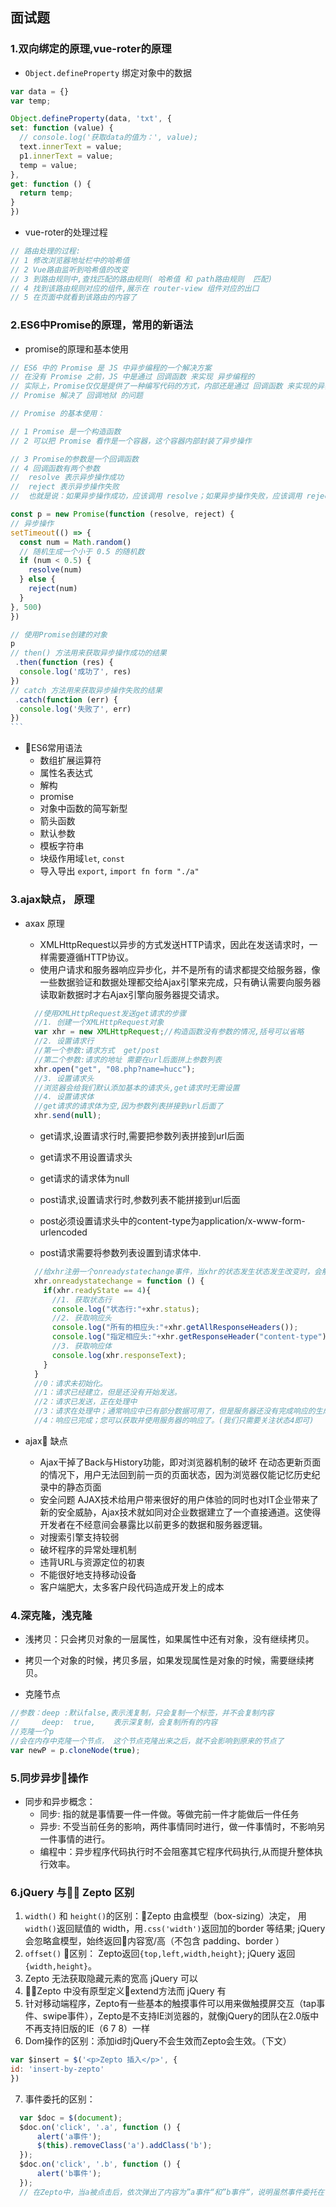 ## 面试题

### 1.双向绑定的原理,vue-roter的原理
  - `Object.defineProperty` 绑定对象中的数据 
  ```js 
var data = {}
var temp;

Object.defineProperty(data, 'txt', {
  set: function (value) {
    // console.log('获取data的值为：', value);
    text.innerText = value;
    p1.innerText = value;
    temp = value;
  },
  get: function () {
    return temp;
  }
})
  ```

  -  vue-roter的处理过程
  ```js 
// 路由处理的过程:
// 1 修改浏览器地址栏中的哈希值
// 2 Vue路由监听到哈希值的改变
// 3 到路由规则中,查找匹配的路由规则( 哈希值 和 path路由规则  匹配)
// 4 找到该路由规则对应的组件,展示在 router-view 组件对应的出口
// 5 在页面中就看到该路由的内容了
  ```


### 2.ES6中Promise的原理，常用的新语法
- promise的原理和基本使用

```javascript
// ES6 中的 Promise 是 JS 中异步编程的一个解决方案
// 在没有 Promise 之前，JS 中是通过 回调函数 来实现 异步编程的
// 实际上，Promise仅仅是提供了一种编写代码的方式，内部还是通过 回调函数 来实现的异步编程
// Promise 解决了 回调地狱 的问题
```


~~~js
// Promise 的基本使用：

// 1 Promise 是一个构造函数
// 2 可以把 Promise 看作是一个容器，这个容器内部封装了异步操作

// 3 Promise的参数是一个回调函数
// 4 回调函数有两个参数
//  resolve 表示异步操作成功
//  reject 表示异步操作失败
//  也就是说：如果异步操作成功，应该调用 resolve；如果异步操作失败，应该调用 reject

const p = new Promise(function (resolve, reject) {
// 异步操作
setTimeout(() => {
  const num = Math.random()
  // 随机生成一个小于 0.5 的随机数
  if (num < 0.5) {
    resolve(num)
  } else {
    reject(num)
  }
}, 500)
})

// 使用Promise创建的对象
p
// then() 方法用来获取异步操作成功的结果
 .then(function (res) {
  console.log('成功了', res)
})
// catch 方法用来获取异步操作失败的结果
 .catch(function (err) {
  console.log('失败了', err)
})
```
~~~
  - ES6常用语法
    + 数组扩展运算符
    + 属性名表达式
    + 解构
    + promise
    + 对象中函数的简写新型
    + 箭头函数
    + 默认参数
    + 模板字符串
    + 块级作用域`let`, `const`
    + 导入导出 `export`, `import fn form "./a"`


### 3.ajax缺点， 原理
  - axax 原理
    + XMLHttpRequest以异步的方式发送HTTP请求，因此在发送请求时，一样需要遵循HTTP协议。
    + 使用户请求和服务器响应异步化，并不是所有的请求都提交给服务器，像一些数据验证和数据处理都交给Ajax引擎来完成，只有确认需要向服务器读取新数据时才右Ajax引擎向服务器提交请求。
    ```js
      //使用XMLHttpRequest发送get请求的步骤
      //1. 创建一个XMLHttpRequest对象
      var xhr = new XMLHttpRequest;//构造函数没有参数的情况,括号可以省略
      //2. 设置请求行
      //第一个参数:请求方式  get/post
      //第二个参数:请求的地址 需要在url后面拼上参数列表
      xhr.open("get", "08.php?name=hucc");
      //3. 设置请求头
      //浏览器会给我们默认添加基本的请求头,get请求时无需设置
      //4. 设置请求体
      //get请求的请求体为空,因为参数列表拼接到url后面了
      xhr.send(null);
    ```
    + get请求,设置请求行时,需要把参数列表拼接到url后面
    + get请求不用设置请求头
    + get请求的请求体为null

    + post请求,设置请求行时,参数列表不能拼接到url后面
    + post必须设置请求头中的content-type为application/x-www-form-urlencoded
    + post请求需要将参数列表设置到请求体中.

    ```js
      //给xhr注册一个onreadystatechange事件，当xhr的状态发生状态发生改变时，会触发这个事件。
      xhr.onreadystatechange = function () {
        if(xhr.readyState == 4){
          //1. 获取状态行
          console.log("状态行:"+xhr.status);
          //2. 获取响应头
          console.log("所有的相应头:"+xhr.getAllResponseHeaders());
          console.log("指定相应头:"+xhr.getResponseHeader("content-type"));
          //3. 获取响应体
          console.log(xhr.responseText);
        }
      }
      //0：请求未初始化。
      //1：请求已经建立，但是还没有开始发送。
      //2：请求已发送，正在处理中
      //3：请求在处理中；通常响应中已有部分数据可用了，但是服务器还没有完成响应的生成。
      //4：响应已完成；您可以获取并使用服务器的响应了。(我们只需要关注状态4即可)
    ```

  - ajax 缺点
    + Ajax干掉了Back与History功能，即对浏览器机制的破坏
    在动态更新页面的情况下，用户无法回到前一页的页面状态，因为浏览器仅能记忆历史纪录中的静态页面
    + 安全问题
    AJAX技术给用户带来很好的用户体验的同时也对IT企业带来了新的安全威胁，Ajax技术就如同对企业数据建立了一个直接通道。这使得开发者在不经意间会暴露比以前更多的数据和服务器逻辑。
    + 对搜索引擎支持较弱
    + 破坏程序的异常处理机制
    + 违背URL与资源定位的初衷
    + 不能很好地支持移动设备
    + 客户端肥大，太多客户段代码造成开发上的成本

### 4.深克隆，浅克隆
  - 浅拷贝：只会拷贝对象的一层属性，如果属性中还有对象，没有继续拷贝。
  - 拷贝一个对象的时候，拷贝多层，如果发现属性是对象的时候，需要继续拷贝。
  
  - 克隆节点
  ```js
//参数：deep :默认false,表示浅复制，只会复制一个标签，并不会复制内容
//     deep:  true,    表示深复制，会复制所有的内容
//克隆一个p
//会在内存中克隆一个节点， 这个节点克隆出来之后，就不会影响到原来的节点了
var newP = p.cloneNode(true);
  ```

### 5.同步异步操作
  - 同步和异步概念：
    + 同步: 指的就是事情要一件一件做。等做完前一件才能做后一件任务
    + 异步: 不受当前任务的影响，两件事情同时进行，做一件事情时，不影响另一件事情的进行。
    + 编程中：异步程序代码执行时不会阻塞其它程序代码执行,从而提升整体执行效率。

### 6.jQuery 与 Zepto 区别
  1. `width()` 和 `height()`的区别：Zepto 由盒模型（box-sizing）决定， 用`width()`返回赋值的 width，用`.css('width')`返回加的border 等结果; jQuery 会忽略盒模型，始终返回内容宽/高（不包含 padding、border ）
  2. `offset()` 区别： Zepto返回`{top,left,width,height}`; jQuery 返回 `{width,height}`。
  3. Zepto 无法获取隐藏元素的宽高 jQuery 可以
  4. Zepto 中没有原型定义extend方法而 jQuery 有
  5. 针对移动端程序，Zepto有一些基本的触摸事件可以用来做触摸屏交互（tap事件、swipe事件），Zepto是不支持IE浏览器的，就像jQuery的团队在2.0版中不再支持旧版的IE（6 7 8）一样
  6. Dom操作的区别：添加id时jQuery不会生效而Zepto会生效。（下文）
  ```js
var $insert = $('<p>Zepto 插入</p>', {
  id: 'insert-by-zepto'
})
  ```
  7. 事件委托的区别：
  ```js
    var $doc = $(document);
    $doc.on('click', '.a', function () {
        alert('a事件');
        $(this).removeClass('a').addClass('b');
    });
    $doc.on('click', '.b', function () {
        alert('b事件');
    });
    // 在Zepto中，当a被点击后，依次弹出了内容为”a事件“和”b事件“，说明虽然事件委托在.a上可是却也触发了.b上的委托。但是在 jQuery 中只会触发.a上面的委托弹出”a事件“。Zepto中，document上所有的click委托事件都依次放入到一个队列中，点击的时候先看当前元素是不是.a，符合则执行，然后查看是不是.b，符合则执行。而在jQuery中，document上委托了2个click事件，点击后通过选择符进行匹配，执行相应元素的委托事件。
  ```

  